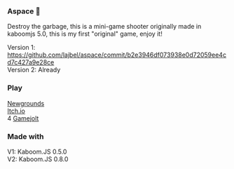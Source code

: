 ### Aspace 🚀

Destroy the garbage, this is a mini-game shooter originally made in kaboomjs 5.0, this is my first "original" game, enjoy it!

Version 1: https://github.com/lajbel/aspace/commit/b2e3946df073938e0d72059ee4cd7c427a9e28ce <br> 
Version 2: Already

### Play

[Newgrounds](https://www.newgrounds.com/portal/view/801948) <br>
[Itch.io](https://lajbel.itch.io/aspace) <br>4
[Gamejolt](https://lajbel.gamejolt.io/aspace)

### Made with

V1: Kaboom.JS 0.5.0 <br>
V2: Kaboom.JS 0.8.0
